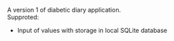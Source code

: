 A version 1 of diabetic diary application.  
Supproted:
- Input of values with storage in local SQLite database
